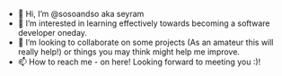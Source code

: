 - 👋 Hi, I’m @sosoandso aka seyram
- 👀 I’m interested in learning effectively towards becoming a software developer oneday.
- 💞️ I’m looking to collaborate on some projects (As an amateur this will really help!) or things you may think might help me improve.   
- 📫 How to reach me - on here! Looking forward to meeting you :)!


<!---
sosoandso/sosoandso is a ✨ special ✨ repository because its `README.md` (this file) appears on your GitHub profile.
You can click the Preview link to take a look at your changes.
--->
